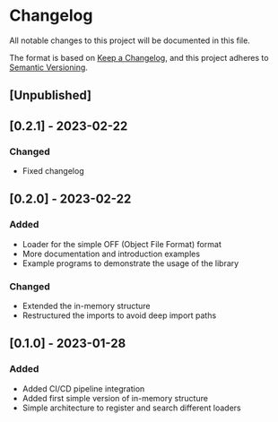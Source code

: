 # Changelog

All notable changes to this project will be documented in this file.

The format is based on [Keep a Changelog](https://keepachangelog.com/en/1.0.0/),
and this project adheres to [Semantic Versioning](https://semver.org/spec/v2.0.0.html).

## [Unpublished]

## [0.2.1] - 2023-02-22

### Changed
- Fixed changelog

## [0.2.0] - 2023-02-22

### Added
- Loader for the simple OFF (Object File Format) format 
- More documentation and introduction examples
- Example programs to demonstrate the usage of the library

### Changed
- Extended the in-memory structure
- Restructured the imports to avoid deep import paths

## [0.1.0] - 2023-01-28

### Added

- Added CI/CD pipeline integration
- Added first simple version of in-memory structure
- Simple architecture to register and search different loaders
